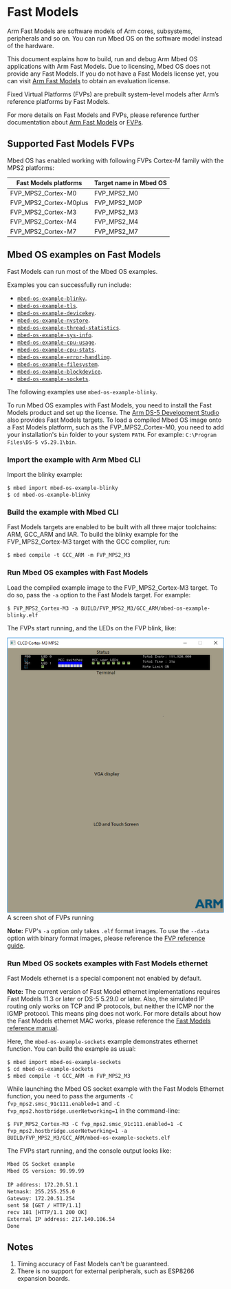# Fast Models

Arm Fast Models are software models of Arm cores, subsystems, peripherals and so on. You can run Mbed OS on the software model instead of the hardware.

This document explains how to build, run and debug Arm Mbed OS applications with Arm Fast Models. Due to licensing, Mbed OS does not provide any Fast Models. If you do not have a Fast Models license yet, you can visit [Arm Fast Models](https://developer.arm.com/products/system-design/fast-models) to obtain an evaluation license.

Fixed Virtual Platforms (FVPs) are prebuilt system-level models after Arm’s reference platforms by Fast Models.

For more details on Fast Models and FVPs, please reference further documentation about [Arm Fast Models](https://developer.arm.com/products/system-design/fast-models) or [FVPs](https://developer.arm.com/products/system-design/fixed-virtual-platforms).

## Supported Fast Models FVPs

Mbed OS has enabled working with following FVPs Cortex-M family with the MPS2 platforms:

Fast Models platforms | Target name in Mbed OS
---|---
FVP_MPS2_Cortex-M0 | FVP_MPS2_M0
FVP_MPS2_Cortex-M0plus | FVP_MPS2_M0P
FVP_MPS2_Cortex-M3 | FVP_MPS2_M3
FVP_MPS2_Cortex-M4 | FVP_MPS2_M4
FVP_MPS2_Cortex-M7 | FVP_MPS2_M7

## Mbed OS examples on Fast Models

Fast Models can run most of the Mbed OS examples.

Examples you can successfully run include:

- [`mbed-os-example-blinky`](https://os.mbed.com/teams/mbed-os-examples/code/mbed-os-example-blinky/).
- [`mbed-os-example-tls`](https://os.mbed.com/teams/mbed-os-examples/code/mbed-os-example-tls-benchmark/).
- [`mbed-os-example-devicekey`](https://os.mbed.com/docs/v5.13/apis/devicekey.html#devicekey-example).
- [`mbed-os-example-nvstore`](https://os.mbed.com/docs/v5.13/apis/nvstore.html#nvstore-example).
- [`mbed-os-example-thread-statistics`](https://os.mbed.com/docs/v5.13/apis/mbed-statistics.html#thread-statistics-example).
- [`mbed-os-example-sys-info`](https://os.mbed.com/docs/v5.13/apis/mbed-statistics.html#system-information-example).
- [`mbed-os-example-cpu-usage`](https://os.mbed.com/docs/v5.13/apis/mbed-statistics.html#cpu-usage-example).
- [`mbed-os-example-cpu-stats`](https://os.mbed.com/docs/v5.13/apis/mbed-statistics.html#cpu-statistics-example).
- [`mbed-os-example-error-handling`](https://os.mbed.com/docs/v5.13/apis/error-handling.html#error-handling-example).
- [`mbed-os-example-filesystem`](https://os.mbed.com/docs/v5.13/apis/filesystem.html#file-system-example).
- [`mbed-os-example-blockdevice`](https://os.mbed.com/docs/v5.13/apis/blockdevice.html#blockdevice-example).
- [`mbed-os-example-sockets`](https://os.mbed.com/docs/v5.13/apis/socket.html#socket-example).

The following examples use `mbed-os-example-blinky`.

To run Mbed OS examples with Fast Models, you need to install the Fast Models product and set up the license. The [Arm DS-5 Development Studio](https://developer.arm.com/products/software-development-tools/ds-5-development-studio) also provides Fast Models targets. To load a compiled Mbed OS image onto a Fast Models platform, such as the FVP_MPS2_Cortex-M0, you need to add your installation's `bin` folder to your system `PATH`. For example: `C:\Program Files\DS-5 v5.29.1\bin`.

### Import the example with Arm Mbed CLI

Import the blinky example:

```
$ mbed import mbed-os-example-blinky
$ cd mbed-os-example-blinky
```

### Build the example with Mbed CLI

Fast Models targets are enabled to be built with all three major toolchains: ARM, GCC_ARM and IAR. To build the blinky example for the FVP_MPS2_Cortex-M3 target with the GCC complier, run:

```
$ mbed compile -t GCC_ARM -m FVP_MPS2_M3
```

### Run Mbed OS examples with Fast Models

Load the compiled example image to the FVP_MPS2_Cortex-M3 target. To do so, pass the `-a` option to the Fast Models target. For example:

```
$ FVP_MPS2_Cortex-M3 -a BUILD/FVP_MPS2_M3/GCC_ARM/mbed-os-example-blinky.elf
```

The FVPs start running, and the LEDs on the FVP blink, like:

<span class="images">![](../../images/fastmodel_cm3.png)<span>A screen shot of FVPs running</span></span>

<span class="notes">**Note:** FVP's `-a` option only takes `.elf` format images. To use the `--data` option with binary format images, please reference the [FVP reference guide](https://developer.arm.com/docs/100966/latest).</span>

### Run Mbed OS sockets examples with Fast Models ethernet

Fast Models ethernet is a special component not enabled by default.

<span class="notes">**Note:** The current version of Fast Model ethernet implementations requires Fast Models 11.3 or later or DS-5 5.29.0 or later. Also, the simulated IP routing only works on TCP and IP protocols, but neither the ICMP nor the IGMP protocol. This means ping does not work. For more details about how the Fast Models ethernet MAC works, please reference the [Fast Models reference manual](https://developer.arm.com/products/system-design/fast-models/docs/100964/latest/introduction/network-set-up/user-mode-networking).</span>

Here, the `mbed-os-example-sockets` example demonstrates ethernet function. You can build the example as usual:

```
$ mbed import mbed-os-example-sockets
$ cd mbed-os-example-sockets
$ mbed compile -t GCC_ARM -m FVP_MPS2_M3
```

While launching the Mbed OS socket example with the Fast Models Ethernet function, you need to pass the arguments  `-C fvp_mps2.smsc_91c111.enabled=1` and `-C fvp_mps2.hostbridge.userNetworking=1` in the command-line:

```
$ FVP_MPS2_Cortex-M3 -C fvp_mps2.smsc_91c111.enabled=1 -C fvp_mps2.hostbridge.userNetworking=1 -a BUILD/FVP_MPS2_M3/GCC_ARM/mbed-os-example-sockets.elf
```

The FVPs start running, and the console output looks like:

```
Mbed OS Socket example
Mbed OS version: 99.99.99

IP address: 172.20.51.1
Netmask: 255.255.255.0
Gateway: 172.20.51.254
sent 58 [GET / HTTP/1.1]
recv 181 [HTTP/1.1 200 OK]
External IP address: 217.140.106.54
Done
```

## Notes

1. Timing accuracy of Fast Models can't be guaranteed.
1. There is no support for external peripherals, such as ESP8266 expansion boards.
